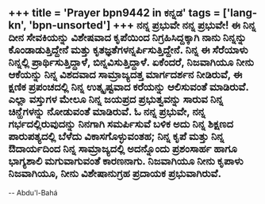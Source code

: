 +++
title = 'Prayer bpn9442 in ಕನ್ನಡ'
tags = ['lang-kn', 'bpn-unsorted']
+++
ನನ್ನ ಪ್ರಭುವೇ ನನ್ನ ಪ್ರಭುವೇ! ಈ ನಿನ್ನ ದೀನ ಸೇವಕಿಯನ್ನು ವಿಶೇಷವಾದ ಕೃಪೆಯಿಂದ ನಿಗ್ರಹಿಸಿದ್ದಕ್ಕಾಗಿ ನಾನು ನಿನ್ನನ್ನು ಕೊಂಡಾಡುತ್ತಿದ್ದೇನೆ ಮತ್ತು ಕೃತಜ್ಞತೆಗಳನ್ನರ್ಪಿಸುತ್ತಿದ್ದೇನೆ.  ನಿನ್ನ ಈ ಸೆರೆಯಾಳು ನಿನ್ನಲ್ಲಿ ಪ್ರಾರ್ಥಿಸುತ್ತಿದ್ದಾಳೆ, ಬಿನ್ನವಿಸುತ್ತಿದ್ದಾಳೆ. ಏಕೆಂದರೆ, ನಿಜವಾಗಿಯೂ ನೀನು ಆಕೆಯನ್ನು ನಿನ್ನ ವಿಶದವಾದ ಸಾಮ್ರಾಜ್ಯದತ್ತ ಮಾರ್ಗದರ್ಶನ ನೀಡಿರುವೆ, ಈ ಕ್ಷಣಿಕ ಪ್ರಪಂಚದಲ್ಲಿ ನಿನ್ನ ಉತ್ಕೃಷ್ಟವಾದ ಕರೆಯನ್ನು ಆಲಿಸುವಂತೆ ಮಾಡಿರುವೆ.  ಎಲ್ಲಾ ವಸ್ತುಗಳ ಮೇಲೂ ನಿನ್ನ ಜಯಪ್ರದ ಪ್ರಭುತ್ವವನ್ನು ಸಾರುವ ನಿನ್ನ ಚಿನ್ಹೆಗಳನ್ನು ನೋಡುವಂತೆ ಮಾಡಿರುವೆ.
ಓ ನನ್ನ ಪ್ರಭುವೇ, ನನ್ನ ಗರ್ಭದಲ್ಲಿರುವುದನ್ನು ನಿನಗಾಗಿ ಸಮರ್ಪಿಸುವೆ ಬಳಿಕ ಅದು ನಿನ್ನ ಶಿಕ್ಷಣದ ಪಾರುಪತ್ಯದಲ್ಲಿ ಬೆಳೆದು ವಿಕಾಸಗೊಳ್ಳುವಂತಹ; ನಿನ್ನ ಕೃಪೆ ಮತ್ತು ನಿನ್ನ ಔದಾರ್ಯದಿಂದ ನಿನ್ನ ಸಾಮ್ರಾಜ್ಯದಲ್ಲಿ ಅದನ್ನೊಂದು ಪ್ರಶಂಸಾರ್ಹ ಹಾಗೂ ಭಾಗ್ಯಶಾಲಿ ಮಗುವಾಗುವಂತೆ ಕಾರಣನಾಗು.  ನಿಜವಾಗಿಯೂ ನೀನು ಕೃಪಾಳು ನಿಜವಾಗಿಯೂ, ನೀನು ವಿಶೇಷಾನುಗ್ರಹ ಪ್ರದಾಯಕ ಪ್ರಭುವಾಗಿರುವೆ.
-

-- Abdu'l-Bahá
